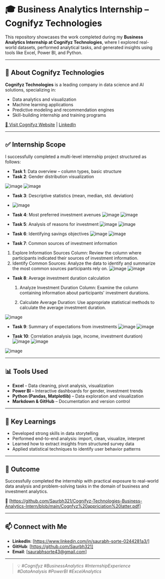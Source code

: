 # 🎓 Business Analytics Internship – Cognifyz Technologies



This repository showcases the work completed during my **Business Analytics Internship at Cognifyz Technologies**, where I explored real-world datasets, performed analytical tasks, and generated insights using tools like Excel, Power BI, and Python.

---

## 🏢 About Cognifyz Technologies

**Cognifyz Technologies** is a leading company in data science and AI solutions, specializing in:
- Data analytics and visualization
- Machine learning applications
- Predictive modeling and recommendation engines
- Skill-building internship and training programs

[🔗 Visit Cognifyz Website](http://www.cognifyz.com/) | [LinkedIn](https://www.linkedin.com/company/cognifyz-techonologies/)

---

## ✅ Internship Scope

I successfully completed a multi-level internship project structured as follows:


- **Task 1**: Data overview – column types, basic structure
- **Task 2**: Gender distribution visualization

![image](https://github.com/user-attachments/assets/dd8801e7-52d5-48a7-8de8-9192c0726e44)   ![image](https://github.com/user-attachments/assets/5045a463-9981-429e-b5fe-15ee9b2381cb)




- **Task 3**: Descriptive statistics (mean, median, std. deviation)

- ![image](https://github.com/user-attachments/assets/4dbaf5a2-1476-4f89-a37f-8283e8b5f1cd)

- **Task 4**: Most preferred investment avenues
![image](https://github.com/user-attachments/assets/8b19470e-6ac2-447c-8e99-1a606bff9d6a)    ![image](https://github.com/user-attachments/assets/332e9596-ada9-4cbb-a29b-1c162c3d6cd6)


- **Task 5**: Analysis of reasons for investment
![image](https://github.com/user-attachments/assets/191d53e5-5591-4bb2-b50b-1e68fc064ad0)   ![image](https://github.com/user-attachments/assets/3e01a7a1-586c-460f-b894-a00b98e781bc)


- **Task 6**: Identifying savings objectives
![image](https://github.com/user-attachments/assets/82989625-472f-4874-b413-32490376a8f6)   ![image](https://github.com/user-attachments/assets/f65a96be-131f-48fb-aa54-16b67f410497)


- **Task 7**: Common sources of investment information
1) Explore Information Sources Column: Review the column where participants indicated their sources of investment information.
2) Identify Common Sources: Analyze the data to identify and summarize the most common sources participants rely on.
![image](https://github.com/user-attachments/assets/5008987b-f2a6-421f-b887-3a69098cfdc4)   ![image](https://github.com/user-attachments/assets/2a8e2995-2d0f-4263-a464-e62ba1fecf4f)



- **Task 8**: Average investment duration calculation
  1) Analyze Investment Duration Column: Examine the column containing information about participants' investment durations.

  2) Calculate Average Duration: Use appropriate statistical methods to calculate the average investment duration.
     
![image](https://github.com/user-attachments/assets/d1842f7b-5464-4e90-9b20-755daa1a888c)

- **Task 9**: Summary of expectations from investments
![image](https://github.com/user-attachments/assets/df37e61c-4694-41c6-ad54-01bf5492da73)    ![image](https://github.com/user-attachments/assets/114ad9eb-0939-4a0e-bd49-709cafd8c9d6)


- **Task 10**: Correlation analysis (age, income, investment duration)
![image](https://github.com/user-attachments/assets/95d70451-f667-4847-9d19-837d40bf8362) ![image](https://github.com/user-attachments/assets/38e647a2-22e5-4e83-b331-2beba5076d3b)

![image](https://github.com/user-attachments/assets/16404e34-f6a1-4afa-8f16-05aec981547b)


---

## 📊 Tools Used

- **Excel** – Data cleaning, pivot analysis, visualization
- **Power BI** – Interactive dashboards for gender, investment trends
- **Python (Pandas, Matplotlib)** – Data exploration and visualization
- **Markdown & GitHub** – Documentation and version control

---

## 🧠 Key Learnings

- Developed strong skills in data storytelling
- Performed end-to-end analysis: import, clean, visualize, interpret
- Learned how to extract insights from structured survey data
- Applied statistical techniques to identify user behavior patterns

---

## 🎯 Outcome

Successfully completed the internship with practical exposure to real-world data analysis and problem-solving tasks in the domain of business and investment analytics.

📄 [https://github.com/Saurbh321/Cognifyz-Technologies-Business-Analytics-Intern/blob/main/Cognfyz%20appriciation%20latter.pdf]

---

## 📫 Connect with Me

- **LinkedIn**: [https://www.linkedin.com/in/saurabh-sorte-0244281a3/]
- **GitHub**: [https://github.com/Saurbh321]
- **Email**: [saurabhsorte43@gmail.com]

---

> 💡 _#Cognifyz #BusinessAnalytics #InternshipExperience #DataAnalysis #PowerBI #ExcelAnalytics_

